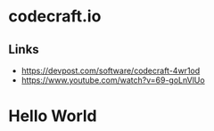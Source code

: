 # codecraft.io

## Links

- <https://devpost.com/software/codecraft-4wr1od>
- <https://www.youtube.com/watch?v=69-goLnVlUo>

# Hello World

